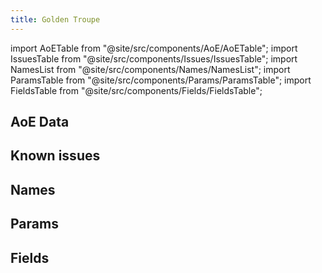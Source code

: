 ```yaml
---
title: Golden Troupe
---
```


import AoETable from "@site/src/components/AoE/AoETable";
import IssuesTable from "@site/src/components/Issues/IssuesTable";
import NamesList from "@site/src/components/Names/NamesList";
import ParamsTable from "@site/src/components/Params/ParamsTable";
import FieldsTable from "@site/src/components/Fields/FieldsTable";

## AoE Data

<AoETable item_key="goldentroupe" data_src="artifact" />

## Known issues

<IssuesTable item_key="goldentroupe" data_src="artifact" />

## Names

<NamesList item_key="goldentroupe" data_src="artifact" />

## Params

<ParamsTable item_key="goldentroupe" data_src="artifact" />

## Fields

<FieldsTable item_key="goldentroupe" data_src="artifact" />
